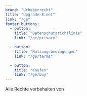 ```yaml
---
brand: "Urheberrecht"
title: "Upgrade-8.net"
link: "/ge"
footer_buttons:
  - button:
    title: "Datenschutzrichtlinie"
    link: "/ge/privacy"

  - button:
    title: "Nutzungsbedingungen"
    link: "/ge/terms"

  - button:
    title: "Kaufen"
    link: "/ge/buy"
---
```


Alle Rechte vorbehalten von
